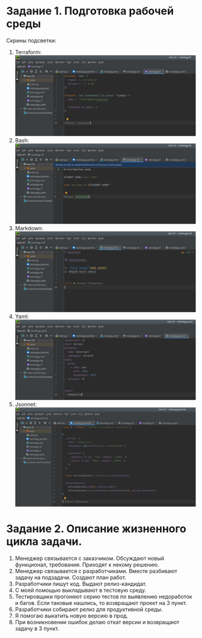 # Задание 1. Подготовка рабочей среды
Скрины подсветки:
1. Terraform: ![Terraform](img/terraform.png "Terraform")
2. Bash: ![Bash](img/bash.png "Bash")
3. Markdown: ![Markdown](img/markdown.png "Markdown")
4. Yaml: ![Yaml](img/yaml.png "Yaml")
5. Jsonnet: ![5. Jsonnet](img/jsonnet.png "Jsonnet")

# Задание 2. Описание жизненного цикла задачи.
1. Менеджер связывается с заказчиком. Обсуждают новый функционал, требования. Приходят к некому решению.
2. Менеджер связывается с разработчиками. Вместе разбивают задачу на подзадачи. Создают план работ.
3. Разработчики пишут код. Выдают релиз-кандидат.
4. С моей помощью выкладывают в тестовую среду.
5. Тестировщики прогоняют серию тестов по выявлению недоработок и багов. Если таковые нашлись, то возвращают проект на 3 пункт.
6. Разработчики собирают релиз для продуктивной среды.
7. Я помогаю выкатить новую версию в прод.
8. При возникновении ошибок делаю откат версии и возвращают задачу в 3 пункт.

